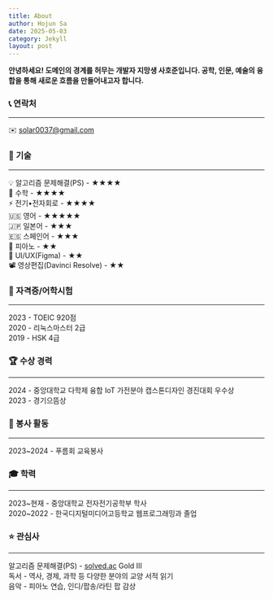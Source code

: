 ```yaml
---
title: About
author: Hojun Sa
date: 2025-05-03
category: Jekyll
layout: post
---
```


**안녕하세요! 도메인의 경계를 허무는 개발자 지망생 사호준입니다. 공학, 인문, 예술의 융합을 통해 새로운 흐름을 만들어내고자 합니다.**

### 📞 연락처
---
✉️ [solar0037@gmail.com](mailto:solar0037@gmail.com)

### 🔧 기술
---
💡 알고리즘 문제해결(PS) - ★★★★  
📐 수학 - ★★★★  
⚡ 전기•전자회로 - ★★★★  
🇺🇸 영어 - ★★★★★  
🇯🇵 일본어 - ★★★  
🇪🇸 스페인어 - ★★★  
🎹 피아노 - ★★  
🎨 UI/UX(Figma) - ★★  
📽️ 영상편집(Davinci Resolve) - ★★

### 📇 자격증/어학시험
---
2023 - TOEIC 920점  
2020 - 리눅스마스터 2급  
2019 - HSK 4급

### 🏆 수상 경력
---
2024 - 중앙대학교 다학제 융합 IoT 가전분야 캡스톤디자인 경진대회 우수상  
2023 - 경기으뜸상

### 🤝 봉사 활동
---
2023~2024 - 푸름회 교육봉사

### 🎓 학력
---
2023~현재 - 중앙대학교 전자전기공학부 학사  
2020~2022 - 한국디지털미디어고등학교 웹프로그래밍과 졸업

### ⭐ 관심사
---
알고리즘 문제해결(PS) - [solved.ac](http://solved.ac) Gold III  
독서 - 역사, 경제, 과학 등 다양한 분야의 교양 서적 읽기  
음악 - 피아노 연습, 인디/팝송/라틴 팝 감상